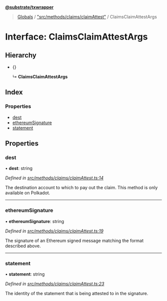 **[@substrate/txwrapper](../README.md)**

> [Globals](../globals.md) / ["src/methods/claims/claimAttest"](../modules/_src_methods_claims_claimattest_.md) / ClaimsClaimAttestArgs

# Interface: ClaimsClaimAttestArgs

## Hierarchy

* {}

  ↳ **ClaimsClaimAttestArgs**

## Index

### Properties

* [dest](_src_methods_claims_claimattest_.claimsclaimattestargs.md#dest)
* [ethereumSignature](_src_methods_claims_claimattest_.claimsclaimattestargs.md#ethereumsignature)
* [statement](_src_methods_claims_claimattest_.claimsclaimattestargs.md#statement)

## Properties

### dest

•  **dest**: string

*Defined in [src/methods/claims/claimAttest.ts:14](https://github.com/paritytech/txwrapper/blob/4a341c0/src/methods/claims/claimAttest.ts#L14)*

The destination account to which to pay out the claim. This method is only
available on Polkadot.

___

### ethereumSignature

•  **ethereumSignature**: string

*Defined in [src/methods/claims/claimAttest.ts:19](https://github.com/paritytech/txwrapper/blob/4a341c0/src/methods/claims/claimAttest.ts#L19)*

The signature of an Ethereum signed message matching the format described
above.

___

### statement

•  **statement**: string

*Defined in [src/methods/claims/claimAttest.ts:23](https://github.com/paritytech/txwrapper/blob/4a341c0/src/methods/claims/claimAttest.ts#L23)*

The identity of the statement that is being attested to in the signature.
